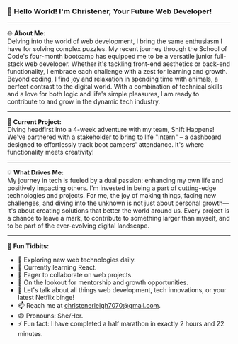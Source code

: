 ### 👋 Hello World! I'm Christener, Your Future Web Developer!

---

🌐 **About Me:**  
Delving into the world of web development, I bring the same enthusiasm I have for solving complex puzzles. My recent journey through the School of Code's four-month bootcamp has equipped me to be a versatile junior full-stack web developer. Whether it's tackling front-end aesthetics or back-end functionality, I embrace each challenge with a zest for learning and growth. Beyond coding, I find joy and relaxation in spending time with animals, a perfect contrast to the digital world. With a combination of technical skills and a love for both logic and life's simple pleasures, I am ready to contribute to and grow in the dynamic tech industry.

---

🚀 **Current Project:**  
Diving headfirst into a 4-week adventure with my team, Shift Happens! We've partnered with a stakeholder to bring to life "Intern" – a dashboard designed to effortlessly track boot campers' attendance. It's where functionality meets creativity!

---

💡 **What Drives Me:**  
My journey in tech is fueled by a dual passion: enhancing my own life and positively impacting others. I'm invested in being a part of cutting-edge technologies and projects. For me, the joy of making things, facing new challenges, and diving into the unknown is not just about personal growth—it's about creating solutions that better the world around us. Every project is a chance to leave a mark, to contribute to something larger than myself, and to be part of the ever-evolving digital landscape.

---

🌟 **Fun Tidbits:**

- 🔭 Exploring new web technologies daily.
- 🌱 Currently learning React.
- 👯 Eager to collaborate on web projects.
- 🤔 On the lookout for mentorship and growth opportunities.
- 💬 Let's talk about all things web development, tech innovations, or your latest Netflix binge!
- 📫 Reach me at [christenerleigh7070@gmail.com](mailto:christenerleigh7070@gmail.com).
- 😄 Pronouns: She/Her.
- ⚡ Fun fact: I have completed a half marathon in exactly 2 hours and 22 minutes.
